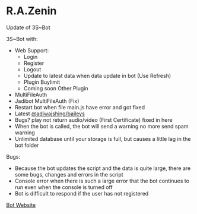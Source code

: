 # R.A.Zenin
Update of 3S~Bot

3S~Bot with:
- Web Support:
  - Login
  - Register
  - Logout
  - Update to latest data when data update in bot (Use Refresh) 
  - Plugin Buylimit
  - Coming soon Other Plugin
- MultiFileAuth
- Jadibot MultiFileAuth (Fix) 
- Restart bot when file main.js have error and got fixed
- Latest [@adiwajshing/baileys](https://github.com/adiwajshing/Baileys)
- Bugs? play not return audio/video (First Certificate) fixed in here
- When the bot is called, the bot will send a warning no more send spam warning
- Unlimited database until your storage is full, but causes a little lag in the bot folder

Bugs:
- Because the bot updates the script and the data is quite large, there are some bugs, changes and errors in the script
- Console error when there is such a large error that the bot continues to run even when the console is turned off
- Bot is difficult to respond if the user has not registered 

[Bot Website](https://www.habustnyeh.xyz) 

